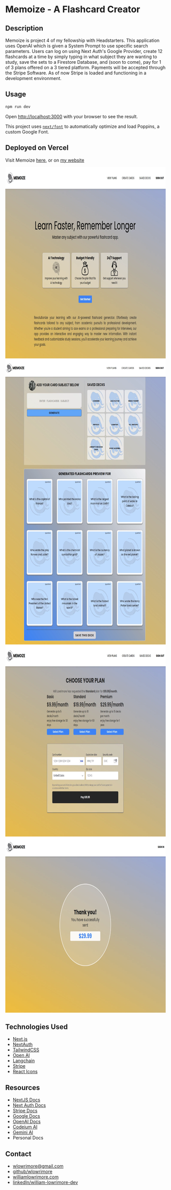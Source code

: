 # Memoize - A Flashcard Creator

## Description

Memoize is project 4 of my fellowship with Headstarters. This application uses OpenAI which is given a System Prompt to use specific search parameters. Users can log on using Next Auth's Google Provider, create 12 flashcards at a time by simply typing in what subject they are wanting to study, save the sets to a Firestore Database, and (soon to come), pay for 1 of 3 plans offered on a 3 tiered platform. Payments will be accepted through the Stripe Software. As of now Stripe is loaded and functioning in a development environment.

## Usage

```bash
npm run dev
```

Open [http://localhost:3000](http://localhost:3000) with your browser to see the result.

This project uses [`next/font`](https://nextjs.org/docs/basic-features/font-optimization) to automatically optimize and load Poppins, a custom Google Font.

## Deployed on Vercel

Visit Memoize [here](https://memoize-six.vercel.app/),
or on [my website](http://www.williamlowrimore.com)

<img src="public/images/site-samples/home.webp" alt="William Lowrimore" width="800" height="600">
<img src="public/images/site-samples/generate.webp" alt="William Lowrimore" width="800" height="895">
<img src="public/images/site-samples/payment.webp" alt="William Lowrimore" width="800" height="600">
<img src="public/images/site-samples/success.webp" alt="William Lowrimore" width="800" height="550">

## Technologies Used

- [Next.js](https://nextjs.org)
- [NextAuth](https://nextauth.com)
- [TailwindCSS](https://tailwindcss.com)
- [Open AI](https://platform.openai.com)
- [Langchain](NPM)
- [Stripe](https://stripe.com)
- [React Icons](NPM)

## Resources

- [NextJS Docs](https://https://nextjs.org/docs)
- [Next Auth Docs](https://https:nextauth.com/docs)
- [Stripe Docs](https://docs.stripe.com)
- [Google Docs](https://docs.google.com)
- [OpenAI Docs](https://platform.openai/docs)
- [Codeium AI](https://codeium.com)
- [Gemini AI](https://gemini.google.com)
- Personal Docs

## Contact

- [wlowrimore@gmail.com](mailto://wlowrimore@gmail.com)
- [github/wlowrimore](https://github.com/wlowrimore)
- [williamlowrimore.com](http://williamlowrimore.com)
- [linkedIn/william-lowrimore-dev](https://linkedin.com/in/william-lowrimore-dev)
